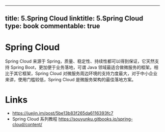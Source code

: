 
---
title: 5.Spring Cloud
linktitle: 5.Spring Cloud
type: book
commentable: true
---

# Spring Cloud

Spring Cloud 来源于 Spring，质量、稳定性、持续性都可以得到保证，它天然支持 Spring Boot，更加便于业务落地，可谓 Java 领域最适合做微服务的框架。相比于其它框架，Spring Cloud 对微服务周边环境的支持力度最大，对于中小企业来讲，使用门槛较低，Spring Cloud 是微服务架构的最佳落地方案。

# Links

- https://juejin.im/post/5be13b83f265da6116393fc7
- Spring Cloud 系列教程 https://souyunku.gitbooks.io/spring-cloud/content/

    